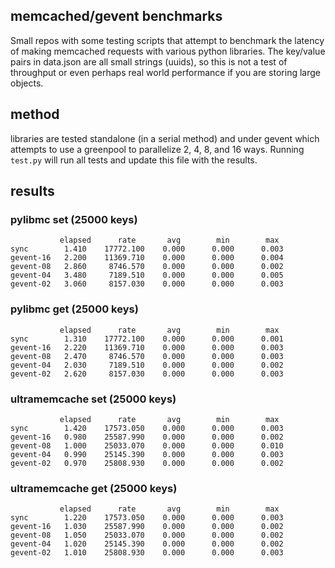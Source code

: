 memcached/gevent benchmarks
----------------------------

Small repos with some testing scripts that attempt to benchmark the latency of
making memcached requests with various python libraries.  The key/value pairs in
data.json are all small strings (uuids), so this is not a test of throughput or
even perhaps real world performance if you are storing large objects.

method
------

libraries are tested standalone (in a serial method) and under gevent which
attempts to use a greenpool to parallelize 2, 4, 8, and 16 ways.  Running
`test.py` will run all tests and update this file with the results.

results
-------


### pylibmc set (25000 keys)

               elapsed      rate       avg        min        max    
    sync        1.410    17772.100    0.000      0.000      0.003   
    gevent-16   2.200    11369.710    0.000      0.000      0.004   
    gevent-08   2.860     8746.570    0.000      0.000      0.002   
    gevent-04   3.480     7189.510    0.000      0.000      0.005   
    gevent-02   3.060     8157.030    0.000      0.000      0.003   

### pylibmc get (25000 keys)

               elapsed      rate       avg        min        max    
    sync        1.310    17772.100    0.000      0.000      0.001   
    gevent-16   2.220    11369.710    0.000      0.000      0.003   
    gevent-08   2.470     8746.570    0.000      0.000      0.003   
    gevent-04   2.030     7189.510    0.000      0.000      0.002   
    gevent-02   2.620     8157.030    0.000      0.000      0.003   

### ultramemcache set (25000 keys)

               elapsed      rate       avg        min        max    
    sync        1.420    17573.050    0.000      0.000      0.003   
    gevent-16   0.980    25587.990    0.000      0.000      0.002   
    gevent-08   1.000    25033.070    0.000      0.000      0.010   
    gevent-04   0.990    25145.390    0.000      0.000      0.003   
    gevent-02   0.970    25808.930    0.000      0.000      0.002   

### ultramemcache get (25000 keys)

               elapsed      rate       avg        min        max    
    sync        1.220    17573.050    0.000      0.000      0.003   
    gevent-16   1.030    25587.990    0.000      0.000      0.002   
    gevent-08   1.050    25033.070    0.000      0.000      0.002   
    gevent-04   1.020    25145.390    0.000      0.000      0.002   
    gevent-02   1.010    25808.930    0.000      0.000      0.003   
